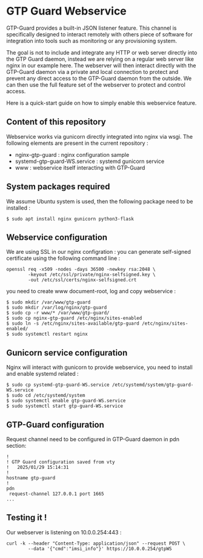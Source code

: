 # GTP Guard Webservice

GTP-Guard provides a built-in JSON listener feature. This channel is specifically designed to interact
remotely with others piece of software for integration into tools such as monitoring or any provisioning
system.

The goal is not to include and integrate any HTTP or web server directly into the GTP Guard daemon,
instead we are relying on a regular web server like nginx in our example here. The webserver will then
interact directly with the GTP-Guard daemon via a private and local connection to protect and prevent
any direct access to the GTP-Guard daemon from the outside. We can then use the full feature set of the
webserver to protect and control access.

Here is a quick-start guide on how to simply enable this webservice feature.

## Content of this repository

Webservice works via gunicorn directly integrated into nginx via wsgi. The following elements are present
in the current repository :

* nginx-gtp-guard : nginx configuration sample
* systemd-gtp-guard-WS.service : systemd gunicorn service
* www : webservice itself interacting with GTP-Guard

## System packages required

We assume Ubuntu system is used, then the following package need to be installed :
```
$ sudo apt install nginx gunicorn python3-flask
```

## Webservice configuration

We are using SSL in our nginx configration : you can generate self-signed certificate using the
following command line :
```
openssl req -x509 -nodes -days 36500 -newkey rsa:2048 \
        -keyout /etc/ssl/private/nginx-selfsigned.key \
        -out /etc/ssl/certs/nginx-selfsigned.crt
```

you need to create www document-root, log and copy webservice :
```
$ sudo mkdir /var/www/gtp-guard
$ sudo mkdir /var/log/nginx/gtp-guard
$ sudo cp -r www/* /var/www/gtp-guard/
$ sudo cp nginx-gtp-guard /etc/nginx/sites-enabled
$ sudo ln -s /etc/nginx/sites-available/gtp-guard /etc/nginx/sites-enabled/
$ sudo systemctl restart nginx
```

## Gunicorn service configuration

Nginx will interact with gunicorn to provide webservice, you need to install and enable systemd
related :
```
$ sudo cp systemd-gtp-guard-WS.service /etc/systemd/system/gtp-guard-WS.service
$ sudo cd /etc/systemd/system
$ sudo systemctl enable gtp-guard-WS.service
$ sudo systemctl start gtp-guard-WS.service
```

## GTP-Guard configuration

Request channel need to be configured in GTP-Guard daemon in pdn section:
```
!
! GTP Guard configuration saved from vty
!   2025/01/29 15:14:31
!
hostname gtp-guard
!
pdn
 request-channel 127.0.0.1 port 1665
...
```

## Testing it !

Our webserver is listening on 10.0.0.254:443 :
```
curl -k --header "Content-Type: application/json" --request POST \
        --data '{"cmd":"imsi_info"}' https://10.0.0.254/gtpWS
```

